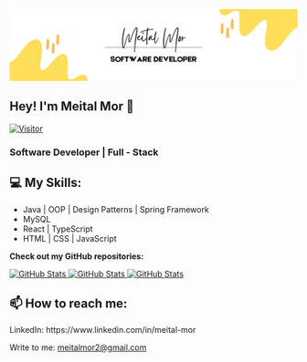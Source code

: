 ![Meital Mor Banner Image](./MeitalMor1.png)
<!-- <h2 align='center'>Meital Mor</h2>
<p align='center'><b>Software Developer</b></p> -->

<h2>Hey! I'm Meital Mor 👋</h2>

[![Visitor](https://visitor-badge.laobi.icu/badge?page_id=MeitalMOR.MeitalMOR)](https://github.com/https://github.com/MeitalMOR) 

<h3> Software Developer | Full - Stack</h3>

<h2>💻 My Skills:</h2>

- Java | OOP | Design Patterns | Spring Framework
- MySQL
- React | TypeScript
- HTML | CSS | JavaScript

__Check out my GitHub repositories:__

<div>
  <p>
    <a href="https://github.com/MeitalMOR/coupon-project-spring">
      <img src="https://github-readme-stats.vercel.app/api/pin/?username=MeitalMor&repo=coupon-project-spring" alt="GitHub Stats" />
    </a> 
    <a href="https://github.com/MeitalMOR/books-authors-spring-web">
      <img src="https://github-readme-stats.vercel.app/api/pin/?username=MeitalMor&repo=books-authors-spring-web" alt="GitHub Stats" />
    </a>
    <a href="https://github.com/MeitalMOR/coupon-project-BACKEND">
      <img src="https://github-readme-stats.vercel.app/api/pin/?username=MeitalMor&repo=coupon-project-BACKEND" alt="GitHub Stats" />
    </a>
  </p>
</div>

<h2>📫 How to reach me:</h2>
LinkedIn: https://www.linkedin.com/in/meital-mor

Write to me: [meitalmor2@gmail.com](mailto:meitalmor2.com)

